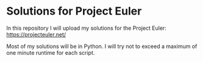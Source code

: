 # Solutions for Project Euler

In this repository I will upload my solutions for the Project Euler:
https://projecteuler.net/

Most of my solutions will be in Python. I will try not to exceed a maximum of one minute runtime for each script.
